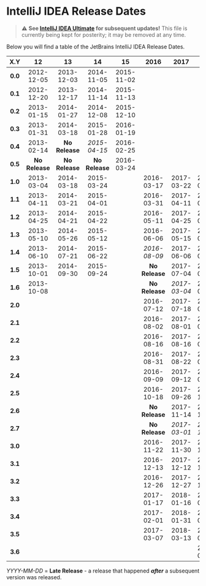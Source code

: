 # IntelliJ IDEA Release Dates

> :warning: **See [IntelliJ IDEA Ultimate](IntelliJ_IDEA_Ultimate_Release_Dates.md) for subsequent updates!**
> This file is currently being kept for posterity; it may be removed at any time.

Below you will find a table of the JetBrains IntelliJ IDEA Release Dates.

|   X.Y   |       12       |       13       |       14       |       15       |      2016      |      2017      |      2018      |      2019      |      2020      |
|:-------:|:--------------:|:--------------:|:--------------:|:--------------:|:--------------:|:--------------:|:--------------:|:--------------:|:--------------:|
| **0.0** |   2012-12-05   |   2013-12-03   |   2014-11-05   |   2015-11-02   |                |                |                |                |                |
| **0.1** |   2012-12-20   |   2013-12-17   |   2014-11-14   |   2015-11-13   |                |                |                |                |                |
| **0.2** |   2013-01-15   |   2014-01-27   |   2014-12-08   |   2015-12-10   |                |                |                |                |                |
| **0.3** |   2013-01-31   |   2014-03-18   |   2015-01-28   |   2016-01-19   |                |                |                |                |                |
| **0.4** |   2013-02-14   | **No Release** |  _2015-04-15_  |   2016-02-25   |                |                |                |                |                |
| **0.5** | **No Release** | **No Release** | **No Release** |   2016-03-24   |                |                |                |                |                |
| **1.0** |   2013-03-04   |   2014-03-18   |   2015-03-24   |                |   2016-03-17   |   2017-03-22   |   2018-03-27   |   2019-03-27   |   2020-04-08   |
| **1.1** |   2013-04-11   |   2014-03-21   |   2015-04-01   |                |   2016-03-31   |   2017-04-11   |   2018-04-10   |   2019-04-16   |   2020-04-29   |
| **1.2** |   2013-04-25   |   2014-04-21   |   2015-04-22   |                |   2016-05-11   |   2017-04-25   |   2018-04-24   |   2019-05-07   |   2020-06-02   |
| **1.3** |   2013-05-10   |   2014-05-26   |   2015-05-12   |                |   2016-06-06   |   2017-05-15   |   2018-05-08   |   2019-05-27   |   2020-07-07   |
| **1.4** |   2013-06-10   |   2014-07-21   |   2015-06-22   |                |   _2016-08-09_ |   2017-06-06   |   2018-05-21   |   2019-07-29   |   2020-07-21   |
| **1.5** |   2013-10-01   |   2014-09-30   |   2015-09-24   |                | **No Release** |   2017-07-04   |   2018-06-13   |                | **No Release** |
| **1.6** |   2013-10-08   |                |                |                | **No Release** |  _2017-03-04_  |   2018-07-12   |                | **No Release** |
| **2.0** |                |                |                |                |   2016-07-12   |   2017-07-18   |   2018-07-24   |   2019-07-23   |   2020-07-27   |
| **2.1** |                |                |                |                |   2016-08-02   |   2017-08-01   |   2018-08-06   |   2019-08-21   |   2020-08-24   |
| **2.2** |                |                |                |                |   2016-08-16   |   2017-08-16   |   2018-08-20   |   2019-09-06   |   2020-09-14   |
| **2.3** |                |                |                |                |   2016-08-31   |   2017-08-22   |   2018-09-03   |   2019-09-24   |   2020-10-05   |
| **2.4** |                |                |                |                |   2016-09-09   |   2017-09-12   |   2018-09-17   |   2019-10-28   |   2020-11-24   |
| **2.5** |                |                |                |                |   2016-10-18   |   2017-09-26   |   2018-10-16   |                |                |
| **2.6** |                |                |                |                | **No Release** |   2017-11-14   |   2018-11-13   |                |                |
| **2.7** |                |                |                |                | **No Release** |  _2017-03-01_  |  _2018-11-26_  |                |                |
| **3.0** |                |                |                |                |   2016-11-22   |   2017-11-30   |   2018-11-20   |   2019-11-27   |   2020-11-30   |
| **3.1** |                |                |                |                |   2016-12-13   |   2017-12-12   |   2018-12-05   |   2019-12-17   |   2020-12-28   |
| **3.2** |                |                |                |                |   2016-12-26   |   2017-12-27   |   2018-12-18   |   2020-01-20   |                |
| **3.3** |                |                |                |                |   2017-01-17   |   2018-01-16   |   2019-01-09   |   2020-02-10   |                |
| **3.4** |                |                |                |                |   2017-02-01   |   2018-01-31   |   2019-01-29   |   2020-03-16   |                |
| **3.5** |                |                |                |                |   2017-03-07   |   2018-03-13   |   2019-02-25   |   2020-05-05   |                |
| **3.6** |                |                |                |                |                |                |   2019-03-26   | **No Release** |                |

_YYYY-MM-DD_ = **Late Release** - a release that happened ***after*** a subsequent version was released.
